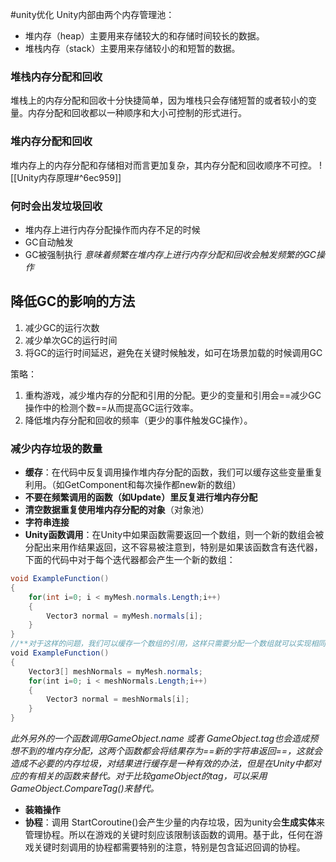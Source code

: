 #unity优化 
Unity内部由两个内存管理池：
- 堆内存（heap）主要用来存储较大的和存储时间较长的数据。
- 堆栈内存（stack）主要用来存储较小的和短暂的数据。

### 堆栈内存分配和回收
堆栈上的内存分配和回收十分快捷简单，因为堆栈只会存储短暂的或者较小的变量。内存分配和回收都以一种顺序和大小可控制的形式进行。

### 堆内存分配和回收
堆内存上的内存分配和存储相对而言更加复杂，其内存分配和回收顺序不可控。
![[Unity内存原理#^6ec959]]
### 何时会出发垃圾回收
- 堆内存上进行内存分配操作而内存不足的时候
- GC自动触发
- GC被强制执行
*意味着频繁在堆内存上进行内存分配和回收会触发频繁的GC操作*

## 降低GC的影响的方法
1. 减少GC的运行次数
2. 减少单次GC的运行时间
3. 将GC的运行时间延迟，避免在关键时候触发，如可在场景加载的时候调用GC

策略：
1. 重构游戏，减少堆内存的分配和引用的分配。更少的变量和引用会==减少GC操作中的检测个数==从而提高GC运行效率。
2. 降低堆内存分配和回收的频率（更少的事件触发GC操作）。

### 减少内存垃圾的数量
- **缓存**：在代码中反复调用操作堆内存分配的函数，我们可以缓存这些变量重复利用。（如GetComponent和每次操作都new新的数组）
- **不要在频繁调用的函数（如Update）里反复进行堆内存分配**
- **清空数据重复使用堆内存分配的对象**（对象池）
- **字符串连接**
- **Unity函数调用**：在Unity中如果函数需要返回一个数组，则一个新的数组会被分配出来用作结果返回，这不容易被注意到，特别是如果该函数含有迭代器，下面的代码中对于每个迭代器都会产生一个新的数组：
```C#
void ExampleFunction()
{
    for(int i=0; i < myMesh.normals.Length;i++)
    {
        Vector3 normal = myMesh.normals[i];
    }
}
//**对于这样的问题，我们可以缓存一个数组的引用，这样只需要分配一个数组就可以实现相同的功能，从而减少内存垃圾的产生：**//
void ExampleFunction()
{
    Vector3[] meshNormals = myMesh.normals;
    for(int i=0; i < meshNormals.Length;i++)
    {
        Vector3 normal = meshNormals[i];
    }
}
```
*此外另外的一个函数调用GameObject.name 或者 GameObject.tag也会造成预想不到的堆内存分配，这两个函数都会将结果存为==新的字符串返回==，这就会造成不必要的内存垃圾，对结果进行缓存是一种有效的办法，但是在Unity中都对应的有相关的函数来替代。对于比较gameObject的tag，可以采用GameObject.CompareTag()来替代。*
- **装箱操作**
- **协程**：调用 StartCoroutine()会产生少量的内存垃圾，因为unity会**生成实体**来管理协程。所以在游戏的关键时刻应该限制该函数的调用。基于此，任何在游戏关键时刻调用的协程都需要特别的注意，特别是包含延迟回调的协程。
